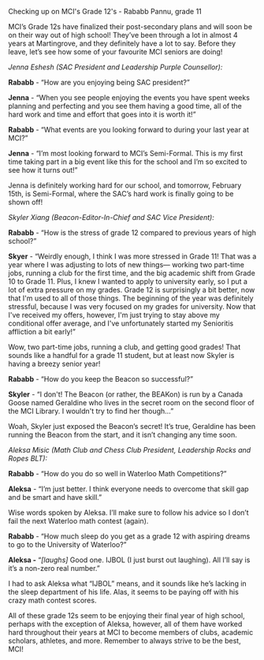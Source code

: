﻿Checking up on MCI's Grade 12's - Rababb Pannu, grade 11

MCI’s Grade 12s have finalized their post-secondary plans and will soon be on their way out of high school! They’ve been through a lot in almost 4 years at Martingrove, and they definitely have a lot to say. Before they leave, let’s see how some of your favourite MCI seniors are doing!

*Jenna Eshesh (SAC President and Leadership Purple Counsellor):*

**Rababb** - “How are you enjoying being SAC president?”  

**Jenna** - “When you see people enjoying the events you have spent weeks planning and perfecting and you see them having a good time, all of the hard work and time and effort that goes into it is worth it!”

**Rababb** - “What events are you looking forward to during your last year at MCI?”

**Jenna** - “I’m most looking forward to MCI’s Semi-Formal. This is my first time taking part in a big event like this for the school and I’m so excited to see how it turns out!”

Jenna is definitely working hard for our school, and tomorrow, February 15th, is Semi-Formal, where the SAC’s hard work is finally going to be shown off!

*Skyler Xiang (Beacon-Editor-In-Chief and SAC Vice President):*

**Rababb** - “How is the stress of grade 12 compared to previous years of high school?”

**Skyer** - “Weirdly enough, I think I was more stressed in Grade 11! That was a year where I was adjusting to lots of new things— working two part-time jobs, running a club for the first time, and the big academic shift from Grade 10 to Grade 11. Plus, I knew I wanted to apply to university early, so I put a lot of extra pressure on my grades. Grade 12 is surprisingly a bit better, now that I'm used to all of those things. The beginning of the year was definitely stressful, because I was very focused on my grades for university. Now that I've received my offers, however, I'm just trying to stay above my conditional offer average, and I've unfortunately started my Senioritis  affliction a bit early!”

Wow, two part-time jobs, running a club, and getting good grades! That sounds like a handful for a grade 11 student, but at least now Skyler is having a breezy senior year!

**Rababb** - “How do you keep the Beacon so successful?”

**Skyler** - “I don't! The Beacon (or rather, the BEAKon) is run by a Canada Goose named Geraldine who lives in the secret room on the second floor of the MCI Library. I wouldn't try to find her though…”

Woah, Skyler just exposed the Beacon’s secret! It’s true, Geraldine has been running the Beacon from the start, and it isn’t changing any time soon.

*Aleksa Misic (Math Club and Chess Club President, Leadership Rocks and Ropes BLT):*

**Rababb** - “How do you do so well in Waterloo Math Competitions?” 

**Aleksa** - “I’m just better. I think everyone needs to overcome that skill gap and be smart and have skill.”

Wise words spoken by Aleksa. I’ll make sure to follow his advice so I don’t fail the next Waterloo math contest (again).

**Rababb** - “How much sleep do you get as a grade 12 with aspiring dreams to go to the University of Waterloo?”

**Aleksa -**  “*[laughs]* Good one. IJBOL (I just burst out laughing). All I’ll say is it’s a non-zero real number.”

I had to ask Aleksa what “IJBOL” means, and it sounds like he’s lacking in the sleep department of his life. Alas, it seems to be paying off with his crazy math contest scores.

All of these grade 12s seem to be enjoying their final year of high school, perhaps with the exception of Aleksa, however, all of them have worked hard throughout their years at MCI to become members of clubs, academic scholars, athletes, and more. Remember to always strive to be the best, MCI!

